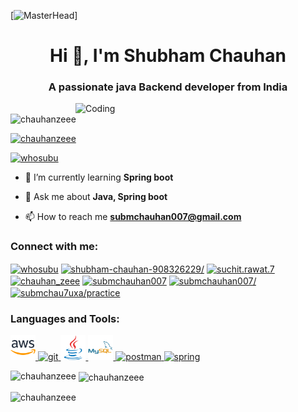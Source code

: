 [![MasterHead](https://so-development.org/wp-content/uploads/2021/11/full-stack-development.gif)]
<h1 align="center">Hi 👋, I'm Shubham Chauhan</h1>
<h3 align="center">A passionate java Backend developer from India</h3>
<img align="right" alt="Coding" width="400" src="https://cdn.dribbble.com/users/1162077/screenshots/3848914/programmer.gif">

<p align="left"> <img src="https://komarev.com/ghpvc/?username=chauhanzeee&label=Profile%20views&color=0e75b6&style=flat" alt="chauhanzeee" /> </p>

<p align="left"> <a href="https://github.com/ryo-ma/github-profile-trophy"><img src="https://github-profile-trophy.vercel.app/?username=chauhanzeee" alt="chauhanzeee" /></a> </p>

<p align="left"> <a href="https://twitter.com/whosubu" target="blank"><img src="https://img.shields.io/twitter/follow/whosubu?logo=twitter&style=for-the-badge" alt="whosubu" /></a> </p>

- 🌱 I’m currently learning **Spring boot**

- 💬 Ask me about **Java, Spring boot**

- 📫 How to reach me **submchauhan007@gmail.com**

<h3 align="left">Connect with me:</h3>
<p align="left">
<a href="https://twitter.com/whosubu" target="blank"><img align="center" src="https://raw.githubusercontent.com/rahuldkjain/github-profile-readme-generator/master/src/images/icons/Social/twitter.svg" alt="whosubu" height="30" width="40" /></a>
<a href="https://linkedin.com/in/shubham-chauhan-908326229/" target="blank"><img align="center" src="https://raw.githubusercontent.com/rahuldkjain/github-profile-readme-generator/master/src/images/icons/Social/linked-in-alt.svg" alt="shubham-chauhan-908326229/" height="30" width="40" /></a>
<a href="https://fb.com/suchit.rawat.7" target="blank"><img align="center" src="https://raw.githubusercontent.com/rahuldkjain/github-profile-readme-generator/master/src/images/icons/Social/facebook.svg" alt="suchit.rawat.7" height="30" width="40" /></a>
<a href="https://instagram.com/chauhan_zeee" target="blank"><img align="center" src="https://raw.githubusercontent.com/rahuldkjain/github-profile-readme-generator/master/src/images/icons/Social/instagram.svg" alt="chauhan_zeee" height="30" width="40" /></a>
<a href="https://www.hackerrank.com/submchauhan007" target="blank"><img align="center" src="https://raw.githubusercontent.com/rahuldkjain/github-profile-readme-generator/master/src/images/icons/Social/hackerrank.svg" alt="submchauhan007" height="30" width="40" /></a>
<a href="https://www.leetcode.com/submchauhan007/" target="blank"><img align="center" src="https://raw.githubusercontent.com/rahuldkjain/github-profile-readme-generator/master/src/images/icons/Social/leet-code.svg" alt="submchauhan007/" height="30" width="40" /></a>
<a href="https://auth.geeksforgeeks.org/user/submchau7uxa/practice" target="blank"><img align="center" src="https://raw.githubusercontent.com/rahuldkjain/github-profile-readme-generator/master/src/images/icons/Social/geeks-for-geeks.svg" alt="submchau7uxa/practice" height="30" width="40" /></a>
</p>

<h3 align="left">Languages and Tools:</h3>
<p align="left"> <a href="https://aws.amazon.com" target="_blank" rel="noreferrer"> <img src="https://raw.githubusercontent.com/devicons/devicon/master/icons/amazonwebservices/amazonwebservices-original-wordmark.svg" alt="aws" width="40" height="40"/> </a> <a href="https://git-scm.com/" target="_blank" rel="noreferrer"> <img src="https://www.vectorlogo.zone/logos/git-scm/git-scm-icon.svg" alt="git" width="40" height="40"/> </a> <a href="https://www.java.com" target="_blank" rel="noreferrer"> <img src="https://raw.githubusercontent.com/devicons/devicon/master/icons/java/java-original.svg" alt="java" width="40" height="40"/> </a> <a href="https://www.mysql.com/" target="_blank" rel="noreferrer"> <img src="https://raw.githubusercontent.com/devicons/devicon/master/icons/mysql/mysql-original-wordmark.svg" alt="mysql" width="40" height="40"/> </a> <a href="https://postman.com" target="_blank" rel="noreferrer"> <img src="https://www.vectorlogo.zone/logos/getpostman/getpostman-icon.svg" alt="postman" width="40" height="40"/> </a> <a href="https://spring.io/" target="_blank" rel="noreferrer"> <img src="https://www.vectorlogo.zone/logos/springio/springio-icon.svg" alt="spring" width="40" height="40"/> </a> </p>

<p><img align="left" src="https://github-readme-stats.vercel.app/api/top-langs?username=chauhanzeee&show_icons=true&locale=en&layout=compact" alt="chauhanzeee" /></p>

<p>&nbsp;<img align="center" src="https://github-readme-stats.vercel.app/api?username=chauhanzeee&show_icons=true&locale=en" alt="chauhanzeee" /></p>

<p><img align="center" src="https://github-readme-streak-stats.herokuapp.com/?user=chauhanzeee&" alt="chauhanzeee" /></p>
